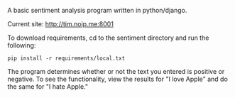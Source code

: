 A basic sentiment analysis program written in python/django.

Current site: http://tim.noip.me:8001

To download requirements, cd to the sentiment directory and run the following:

    pip install -r requirements/local.txt

The program determines whether or not the text you entered is positive or negative. To see the functionality, view the results for "I love Apple" and do the same for "I hate Apple."
